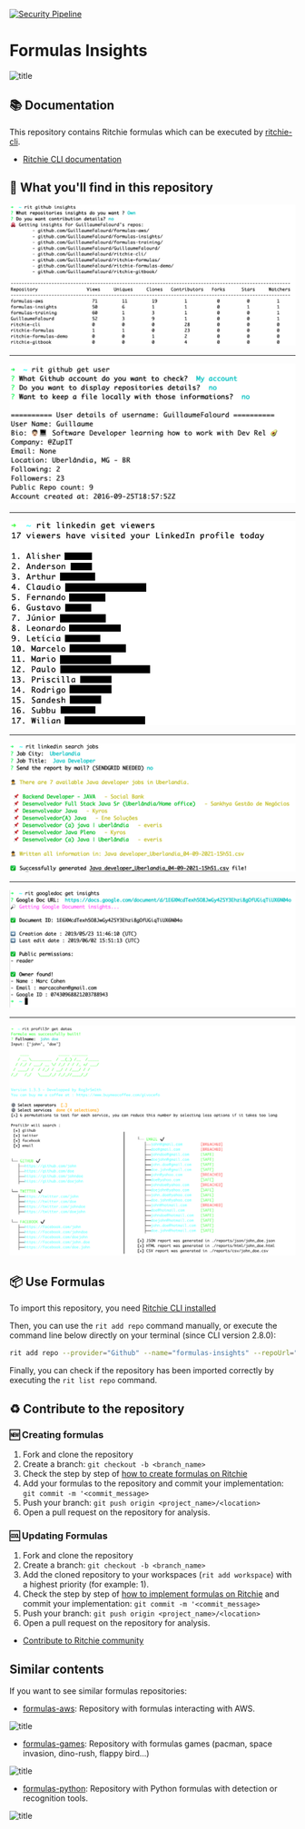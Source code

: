 [![Security Pipeline](https://github.com/GuillaumeFalourd/formulas-insights/actions/workflows/security_pipeline.yml/badge.svg)](https://github.com/GuillaumeFalourd/formulas-insights/actions/workflows/security_pipeline.yml)

# Formulas Insights

![title](https://user-images.githubusercontent.com/22433243/119176109-11d8e600-ba41-11eb-8ed7-c917ab061e56.png)

## 📚 Documentation

This repository contains Ritchie formulas which can be executed by [ritchie-cli](https://github.com/ZupIT/ritchie-cli).

- [Ritchie CLI documentation](https://docs.ritchiecli.io)

## 🔎 What you'll find in this repository

![Demo Github](/docs/img/rit-github-insights.png)

***

![Demo Github](/docs/img/rit-github-get-user.png)

***

![Demo LinkedIn Viewers](/docs/img/rit-linkedin-get-viewers.png)

***

![Demo Linkedin Jobs](/docs/img/rit-linkedin-search-jobs.png)

***

![Demo Google Docs](/docs/img/rit-googledoc-get-insights.png)

***

![Demo Profil3r 1.3.3](/docs/img/rit-profil3r-get-datas.png)

## 📦 Use Formulas

To import this repository, you need [Ritchie CLI installed](https://docs.ritchiecli.io/getting-started/installation)

Then, you can use the `rit add repo` command manually, or execute the command line below directly on your terminal (since CLI version 2.8.0):

```bash
rit add repo --provider="Github" --name="formulas-insights" --repoUrl="https://github.com/GuillaumeFalourd/formulas-insights" --priority=1
```

Finally, you can check if the repository has been imported correctly by executing the `rit list repo` command.

## ♻️ Contribute to the repository

### 🆕 Creating formulas

1. Fork and clone the repository
2. Create a branch: `git checkout -b <branch_name>`
3. Check the step by step of [how to create formulas on Ritchie](https://docs.ritchiecli.io/tutorials/formulas/how-to-create-formulas)
4. Add your formulas to the repository
and commit your implementation: `git commit -m '<commit_message>`
5. Push your branch: `git push origin <project_name>/<location>`
6. Open a pull request on the repository for analysis.

### 🆒 Updating Formulas

1. Fork and clone the repository
2. Create a branch: `git checkout -b <branch_name>`
3. Add the cloned repository to your workspaces (`rit add workspace`) with a highest priority (for example: 1).
4. Check the step by step of [how to implement formulas on Ritchie](https://docs.ritchiecli.io/tutorials/formulas/how-to-implement-a-formula)
and commit your implementation: `git commit -m '<commit_message>`
5. Push your branch: `git push origin <project_name>/<location>`
6. Open a pull request on the repository for analysis.

- [Contribute to Ritchie community](https://github.com/ZupIT/ritchie-formulas/blob/master/CONTRIBUTING.md)

## Similar contents

If you want to see similar formulas repositories:

- [formulas-aws](https://github.com/GuillaumeFalourd/formulas-aws): Repository with formulas interacting with AWS.

<img width="953" alt="title" src="https://user-images.githubusercontent.com/22433243/117589694-889ce780-b101-11eb-84fa-b197d0b72ee8.png">

- [formulas-games](https://github.com/GuillaumeFalourd/formulas-games): Repository with formulas games (pacman, space invasion, dino-rush, flappy bird...)

![title](https://user-images.githubusercontent.com/22433243/119173001-fd92ea00-ba3c-11eb-9314-bad231c0bbc3.png)

- [formulas-python](https://github.com/GuillaumeFalourd/formulas-python): Repository with Python formulas with detection or recognition tools.

<img width="950" alt="title" src="https://user-images.githubusercontent.com/22433243/117589577-bdf50580-b100-11eb-9c02-5ba95ab35d89.png">
